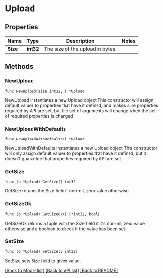 # Upload

## Properties

Name | Type | Description | Notes
------------ | ------------- | ------------- | -------------
**Size** | **int32** | The size of the upload in bytes. | 

## Methods

### NewUpload

`func NewUpload(size int32, ) *Upload`

NewUpload instantiates a new Upload object
This constructor will assign default values to properties that have it defined,
and makes sure properties required by API are set, but the set of arguments
will change when the set of required properties is changed

### NewUploadWithDefaults

`func NewUploadWithDefaults() *Upload`

NewUploadWithDefaults instantiates a new Upload object
This constructor will only assign default values to properties that have it defined,
but it doesn't guarantee that properties required by API are set

### GetSize

`func (o *Upload) GetSize() int32`

GetSize returns the Size field if non-nil, zero value otherwise.

### GetSizeOk

`func (o *Upload) GetSizeOk() (*int32, bool)`

GetSizeOk returns a tuple with the Size field if it's non-nil, zero value otherwise
and a boolean to check if the value has been set.

### SetSize

`func (o *Upload) SetSize(v int32)`

SetSize sets Size field to given value.



[[Back to Model list]](../README.md#documentation-for-models) [[Back to API list]](../README.md#documentation-for-api-endpoints) [[Back to README]](../README.md)


